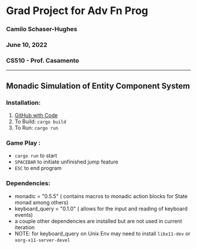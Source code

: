 # Grad Project for Adv Fn Prog
### Camilo Schaser-Hughes
### June 10, 2022
### CS510 - Prof. Casamento 

---

## Monadic Simulation of Entity Component System

### Installation:

1. [GitHub with Code](https://github.com/camilionaire/monad_ecs.git)
2. To Build: `cargo build`
3. To Run: `cargo run`

### Game Play :
 * `cargo run` to start
 * `SPACEBAR` to initiate unfinished jump feature
 * `ESC` to end program

### Dependencies:
 * monadic = "0.5.5" ( contains macros to monadic action blocks for State monad among others)
 * keyboard_query = "0.1.0" ( allows for the input and reading of keyboard events)
 * a couple other dependencies are installed but are not used in current iteration
 * NOTE: for keyboard_query on Unix Env may need to install `libx11-dev` or `xorg-x11-server-devel`

